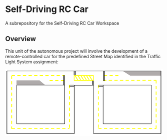 # Self-Driving RC Car
A subrepository for the Self-Driving RC Car Workspace

[//]: # (Image References)

[image1]: https://github.com/joshrwhite/JHS-Autonomous-Vehicle/blob/master/Images/StreetMap.PNG "StreetMap"

## Overview
This unit of the autonomous project will involve the development of a remote-controlled car for the predefined Street Map identified in the Traffic Light System assignment:

![StreetMap][image1]
